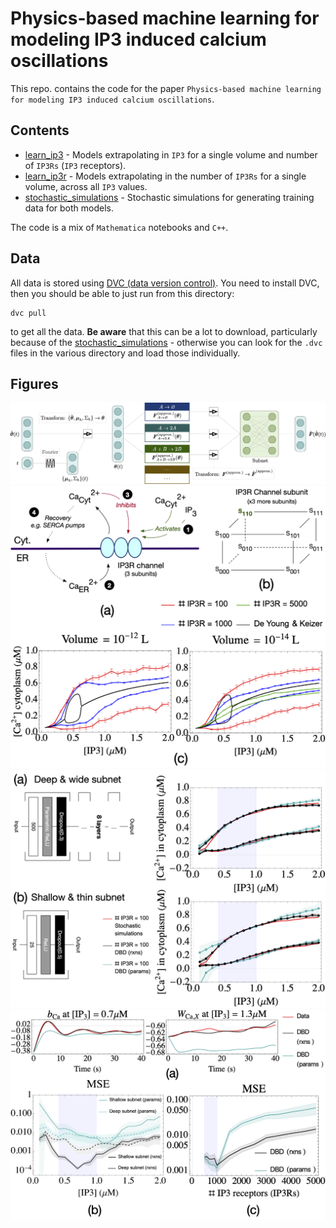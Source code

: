 # Physics-based machine learning for modeling IP3 induced calcium oscillations

This repo. contains the code for the paper `Physics-based machine learning for modeling IP3 induced calcium oscillations`.

## Contents

* [learn_ip3](learn_ip3) - Models extrapolating in `IP3` for a single volume and number of `IP3Rs` (`IP3` receptors).
* [learn_ip3r](learn_ip3r) - Models extrapolating in the number of `IP3Rs` for a single volume, across all `IP3` values.
* [stochastic_simulations](stochastic_simulations) - Stochastic simulations for generating training data for both models.

The code is a mix of `Mathematica` notebooks and `C++`.

## Data

All data is stored using [DVC (data version control)](https://dvc.org). You need to install DVC, then you should be able to just run from this directory:
```
dvc pull
```
to get all the data. **Be aware** that this can be a lot to download, particularly because of the [stochastic_simulations](stochastic_simulations) - otherwise you can look for the `.dvc` files in the various directory and load those individually.

## Figures

<img src="figures_readme/fig_1.png" alt="drawing" width="600"/>
<img src="figures_readme/fig_2.png" alt="drawing" width="600"/>
<img src="figures_readme/fig_3.png" alt="drawing" width="600"/>
<img src="figures_readme/fig_4.png" alt="drawing" width="600"/>